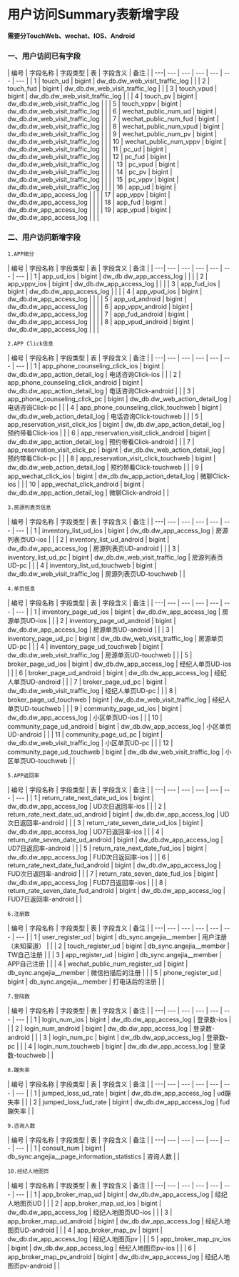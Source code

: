 # 用户访问Summary表新增字段

**需要分TouchWeb、wechat、IOS、Android**

### 一、用户访问已有字段

| 编号 | 字段名称 | 字段类型 | 表 | 字段含义 | 备注 |
| ---| --- | ---  | --- | --- | --- | --- |
| 1 | touch_ud | bigint | dw_db.dw_web_visit_traffic_log |  |
| 2 | touch_fud | bigint | dw_db.dw_web_visit_traffic_log |  |
| 3 | touch_vpud | bigint | dw_db.dw_web_visit_traffic_log |  |
| 4 | touch_pv | bigint | dw_db.dw_web_visit_traffic_log |  |
| 5 | touch_vppv | bigint | dw_db.dw_web_visit_traffic_log |  |
| 6 | wechat_public_num_ud | bigint | dw_db.dw_web_visit_traffic_log |  |
| 7 | wechat_public_num_fud | bigint | dw_db.dw_web_visit_traffic_log |  |
| 8 | wechat_public_num_vpud | bigint | dw_db.dw_web_visit_traffic_log |  |
| 9 | wechat_public_num_pv | bigint | dw_db.dw_web_visit_traffic_log |  |
| 10 | wechat_public_num_vppv | bigint | dw_db.dw_web_visit_traffic_log |  |
| 11 | pc_ud | bigint | dw_db.dw_web_visit_traffic_log |  |
| 12 | pc_fud | bigint | dw_db.dw_web_visit_traffic_log |  |  |
| 13 | pc_vpud | bigint | dw_db.dw_web_visit_traffic_log |  |  |
| 14 | pc_pv | bigint | dw_db.dw_web_visit_traffic_log |  |  |
| 15 | pc_vppv | bigint | dw_db.dw_web_visit_traffic_log |  |  |
| 16 | app_ud | bigint | dw_db.dw_app_access_log |  |  |
| 17 | app_vppv | bigint | dw_db.dw_app_access_log |  |  |
| 18 | app_fud | bigint | dw_db.dw_app_access_log |  |  |
| 19 | app_vpud | bigint | dw_db.dw_app_access_log |  |   |

### 二、用户访问新增字段

```
1.APP细分
```

| 编号 | 字段名称 | 字段类型 | 表 | 字段含义 | 备注 |
| ---| --- | ---  | --- | --- | --- | --- |
| 1 | app_ud_ios | bigint | dw_db.dw_app_access_log |  |  |
| 2 | app_vppv_ios | bigint | dw_db.dw_app_access_log |  |  |
| 3 | app_fud_ios | bigint | dw_db.dw_app_access_log |  |  |
| 4 | app_vpud_ios | bigint | dw_db.dw_app_access_log |  |   |
| 5 | app_ud_android | bigint | dw_db.dw_app_access_log |  |  |
| 6 | app_vppv_android | bigint | dw_db.dw_app_access_log |  |  |
| 7 | app_fud_android | bigint | dw_db.dw_app_access_log |  |  |
| 8 | app_vpud_android | bigint | dw_db.dw_app_access_log |  |   |


```
2.APP Click信息
```
| 编号 | 字段名称 | 字段类型 | 表 | 字段含义 | 备注 |
| ---| --- | ---  | --- | --- | --- | --- |
| 1 | app_phone_counseling_click_ios | bigint | dw_db.dw_app_action_detail_log | 电话咨询Click-ios |  |
| 2 | app_phone_counseling_click_android | bigint | dw_db.dw_app_action_detail_log | 电话咨询Click-android |  |
| 3 | app_phone_counseling_click_pc | bigint | dw_db.dw_web_action_detail_log | 电话咨询Click-pc |  |
| 4 | app_phone_counseling_click_touchweb | bigint | dw_db.dw_web_action_detail_log | 电话咨询Click-touchweb |  |
| 5 | app_reservation_visit_click_ios | bigint | dw_db.dw_app_action_detail_log | 预约带看Click-ios |  |
| 6 | app_reservation_visit_click_android | bigint | dw_db.dw_app_action_detail_log | 预约带看Click-android |  |
| 7 | app_reservation_visit_click_pc | bigint | dw_db.dw_web_action_detail_log | 预约带看Click-pc |  |
| 8 | app_reservation_visit_click_touchweb | bigint | dw_db.dw_web_action_detail_log | 预约带看Click-touchweb |  |
| 9 | app_wechat_click_ios | bigint | dw_db.dw_app_action_detail_log | 微聊Click-ios |  |
| 10 | app_wechat_click_android | bigint | dw_db.dw_app_action_detail_log | 微聊Click-android |  |


```
3.房源列表页信息
```
| 编号 | 字段名称 | 字段类型 | 表 | 字段含义 | 备注 |
| ---| --- | ---  | --- | --- | --- | --- |
| 1 | inventory_list_ud_ios | bigint | dw_db.dw_app_access_log | 房源列表页UD-ios |  |
| 2 | inventory_list_ud_android | bigint | dw_db.dw_app_access_log | 房源列表页UD-android |  |
| 3 | inventory_list_ud_pc | bigint | dw_db.dw_web_visit_traffic_log | 房源列表页UD-pc |  |
| 4 | inventory_list_ud_touchweb | bigint | dw_db.dw_web_visit_traffic_log | 房源列表页UD-touchweb |  |

```
4.单页信息
```
| 编号 | 字段名称 | 字段类型 | 表 | 字段含义 | 备注 |
| ---| --- | ---  | --- | --- | --- | --- |
| 1 | inventory_page_ud_ios | bigint | dw_db.dw_app_access_log | 房源单页UD-ios |  |
| 2 | inventory_page_ud_android | bigint | dw_db.dw_app_access_log | 房源单页UD-android |  |
| 3 | inventory_page_ud_pc | bigint | dw_db.dw_web_visit_traffic_log | 房源单页UD-pc |  |
| 4 | inventory_page_ud_touchweb | bigint | dw_db.dw_web_visit_traffic_log | 房源单页UD-touchweb |  |
| 5 | broker_page_ud_ios | bigint | dw_db.dw_app_access_log | 经纪人单页UD-ios |  |
| 6 | broker_page_ud_android | bigint | dw_db.dw_app_access_log | 经纪人单页UD-android |  |
| 7 | broker_page_ud_pc | bigint | dw_db.dw_web_visit_traffic_log | 经纪人单页UD-pc |  |
| 8 | broker_page_ud_touchweb | bigint | dw_db.dw_web_visit_traffic_log | 经纪人单页UD-touchweb |  |
| 9 | community_page_ud_ios | bigint | dw_db.dw_app_access_log | 小区单页UD-ios |  |
| 10 | community_page_ud_android | bigint | dw_db.dw_app_access_log | 小区单页UD-android |  |
| 11 | community_page_ud_pc | bigint | dw_db.dw_web_visit_traffic_log | 小区单页UD-pc |  |
| 12 | community_page_ud_touchweb | bigint | dw_db.dw_web_visit_traffic_log | 小区单页UD-touchweb |  |

```
5.APP返回率
```
| 编号 | 字段名称 | 字段类型 | 表 | 字段含义 | 备注 |
| ---| --- | ---  | --- | --- | --- | --- |
| 1 | return_rate_next_date_ud_ios | bigint | dw_db.dw_app_access_log | UD次日返回率-ios |  |
| 2 | return_rate_next_date_ud_android | bigint | dw_db.dw_app_access_log | UD次日返回率-android |  |
| 3 | return_rate_seven_date_ud_ios | bigint | dw_db.dw_app_access_log | UD7日返回率-ios |  |
| 4 | return_rate_seven_date_ud_android | bigint | dw_db.dw_app_access_log | UD7日返回率-android |  |
| 5 | return_rate_next_date_fud_ios | bigint | dw_db.dw_app_access_log | FUD次日返回率-ios |  |
| 6 | return_rate_next_date_fud_android | bigint | dw_db.dw_app_access_log | FUD次日返回率-android |  |
| 7 | return_rate_seven_date_fud_ios | bigint | dw_db.dw_app_access_log | FUD7日返回率-ios |  |
| 8 | return_rate_seven_date_fud_android | bigint | dw_db.dw_app_access_log | FUD7日返回率-android |  |

```
6.注册数
```
| 编号 | 字段名称 | 字段类型 | 表 | 字段含义 | 备注 |
| ---| --- | ---  | --- | --- | --- | --- |
| 1 | user_register_ud | bigint | db_sync.angejia__member | 用户注册（未知渠道） |  |
| 2 | touch_register_ud | bigint | db_sync.angejia__member | TW自己注册 |  |
| 3 | app_register_ud | bigint | db_sync.angejia__member | APP自己注册 |  |
| 4 | wechat_public_num_register_ud | bigint | db_sync.angejia__member | 微信扫描后的注册 |  |
| 5 | phone_register_ud | bigint | db_sync.angejia__member | 打电话后的注册 |  |

```
7.登陆数
```
| 编号 | 字段名称 | 字段类型 | 表 | 字段含义 | 备注 |
| ---| --- | ---  | --- | --- | --- | --- |
| 1 | login_num_ios | bigint | dw_db.dw_app_access_log | 登录数-ios |  |
| 2 | login_num_android | bigint | dw_db.dw_app_access_log | 登录数-android |  |
| 3 | login_num_pc | bigint | dw_db.dw_app_access_log | 登录数-pc |  |
| 4 | login_num_touchweb | bigint | dw_db.dw_app_access_log | 登录数-touchweb |  |

```
8.蹦失率
```
| 编号 | 字段名称 | 字段类型 | 表 | 字段含义 | 备注 |
| ---| --- | ---  | --- | --- | --- | --- |
| 1 | jumped_loss_ud_rate | bigint | dw_db.dw_app_access_log | ud蹦失率 |  |
| 2 | jumped_loss_fud_rate | bigint | dw_db.dw_app_access_log | fud蹦失率 |  |

```
9.咨询人数
```
| 编号 | 字段名称 | 字段类型 | 表 | 字段含义 | 备注 |
| ---| --- | ---  | --- | --- | --- | --- |
| 1 | consult_num | bigint | db_sync.angejia__page_information_statistics | 咨询人数 |  |

```
10.经纪人地图页
```
| 编号 | 字段名称 | 字段类型 | 表 | 字段含义 | 备注 |
| ---| --- | ---  | --- | --- | --- | --- |
| 1 | app_broker_map_ud | bigint | dw_db.dw_app_access_log | 经纪人地图页UD |  |
| 2 | app_broker_map_ud_ios | bigint | dw_db.dw_app_access_log | 经纪人地图页UD-ios |  |
| 3 | app_broker_map_ud_android | bigint | dw_db.dw_app_access_log | 经纪人地图页UD-android |  |
| 4 | app_broker_map_pv | bigint | dw_db.dw_app_access_log | 经纪人地图页pv |  |
| 5 | app_broker_map_pv_ios | bigint | dw_db.dw_app_access_log | 经纪人地图页pv-ios |  |
| 6 | app_broker_map_pv_android | bigint | dw_db.dw_app_access_log | 经纪人地图页pv-android |  |
